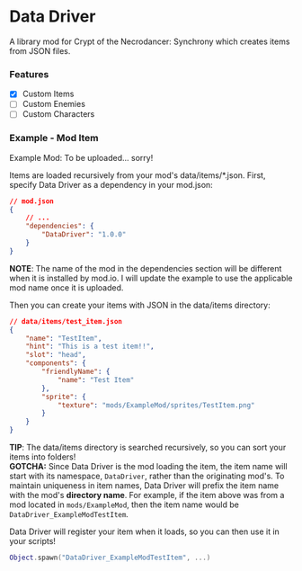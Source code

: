 # Data Driver

A library mod for Crypt of the Necrodancer: Synchrony which creates items from
JSON files.

### Features
- [x] Custom Items
- [ ] Custom Enemies
- [ ] Custom Characters

### Example - Mod Item
Example Mod: To be uploaded... sorry!

Items are loaded recursively from your mod's data/items/*.json. First, specify
Data Driver as a dependency in your mod.json:
```json
// mod.json
{
	// ...
	"dependencies": {
		"DataDriver": "1.0.0"
	}
}
```
**NOTE**: The name of the mod in the dependencies section will be different
when it is installed by mod.io. I will update the example to use the applicable
mod name once it is uploaded.

Then you can create your items with JSON in the data/items directory:
```json
// data/items/test_item.json
{
	"name": "TestItem",
	"hint": "This is a test item!!",
	"slot": "head",
	"components": {
		"friendlyName": {
			"name": "Test Item"
		},
		"sprite": {
			"texture": "mods/ExampleMod/sprites/TestItem.png"
		}
	}
}
```
**TIP**: The data/items directory is searched recursively, so you can sort your
items into folders!  
**GOTCHA:** Since Data Driver is the mod loading the item, the item name will
start with its namespace, `DataDriver`, rather than the originating mod's. To
maintain uniqueness in item names, Data Driver will prefix the item name with
the mod's **directory name**. For example, if the item above was from a mod
located in `mods/ExampleMod`, then the item name would be
`DataDriver_ExampleModTestItem`.

Data Driver will register your item when it loads, so you can then use it in
your scripts!
```lua
Object.spawn("DataDriver_ExampleModTestItem", ...)
```
